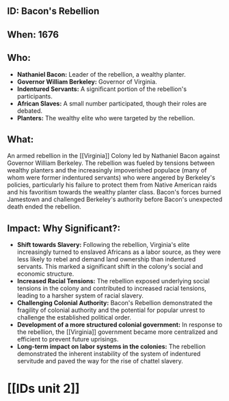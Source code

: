 ## ID: Bacon's Rebellion

## When: 1676

## Who:
* **Nathaniel Bacon:**  Leader of the rebellion, a wealthy planter.
* **Governor William Berkeley:** Governor of Virginia.
* **Indentured Servants:**  A significant portion of the rebellion's participants.
* **African Slaves:**  A small number participated, though their roles are debated.
* **Planters:**  The wealthy elite who were targeted by the rebellion.


## What: 
An armed rebellion in the [[Virginia]] Colony led by Nathaniel Bacon against Governor William Berkeley.  The rebellion was fueled by tensions between wealthy planters and the increasingly impoverished populace (many of whom were former indentured servants) who were angered by Berkeley's policies, particularly his failure to protect them from Native American raids and his favoritism towards the wealthy planter class. Bacon's forces burned Jamestown and challenged Berkeley's authority before Bacon's unexpected death ended the rebellion.


## Impact: Why Significant?:
* **Shift towards Slavery:** Following the rebellion, Virginia's elite increasingly turned to enslaved Africans as a labor source, as they were less likely to rebel and demand land ownership than indentured servants. This marked a significant shift in the colony's social and economic structure.
* **Increased Racial Tensions:**  The rebellion exposed underlying social tensions in the colony and contributed to increased racial tensions, leading to a harsher system of racial slavery.
* **Challenging Colonial Authority:** Bacon's Rebellion demonstrated the fragility of colonial authority and the potential for popular unrest to challenge the established political order.
* **Development of a more structured colonial government:** In response to the rebellion, the [[Virginia]] government became more centralized and efficient to prevent future uprisings.
* **Long-term impact on labor systems in the colonies:** The rebellion demonstrated the inherent instability of the system of indentured servitude and paved the way for the rise of chattel slavery.

# [[IDs unit 2]]

